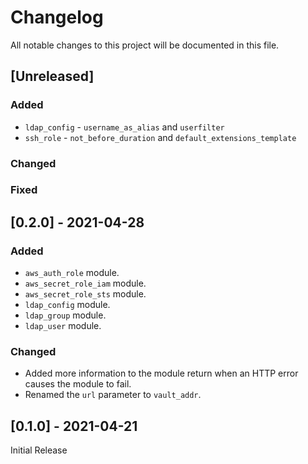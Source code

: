 # Changelog
All notable changes to this project will be documented in this file.

## [Unreleased]

### Added
- `ldap_config` - `username_as_alias` and `userfilter`
- `ssh_role` - `not_before_duration` and `default_extensions_template`

### Changed

### Fixed

## [0.2.0] - 2021-04-28

### Added
- `aws_auth_role` module.
- `aws_secret_role_iam` module.
- `aws_secret_role_sts` module.
- `ldap_config` module.
- `ldap_group` module.
- `ldap_user` module.

### Changed
- Added more information to the module return when an HTTP error causes the
  module to fail.
- Renamed the `url` parameter to `vault_addr`.

## [0.1.0] - 2021-04-21

Initial Release
